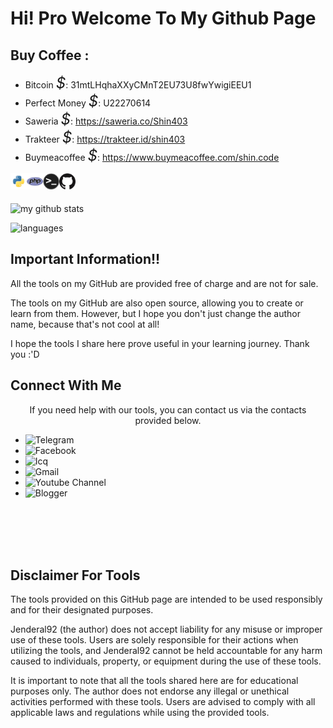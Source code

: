 
<h1>Hi! Pro Welcome To My Github Page</h1>
  <!-- To Buy Coffee -->
  <h2>Buy Coffee :</h2>
  <ul>
    <li>Bitcoin <i style="font-size:24px">$</i>: 31mtLHqhaXXyCMnT2EU73U8fwYwigiEEU1</li>
    <li>Perfect Money <i style="font-size:24px">$</i>: U22270614</li>
    <li>Saweria <i style="font-size:24px">$</i>: <a href="https://saweria.co/Shin403" target="_blank">https://saweria.co/Shin403</a></li>
    <li>Trakteer <i style="font-size:24px">$</i>: <a href="https://trakteer.id/shin403" target="_blank">https://trakteer.id/shin403</a></li>
    <li>Buymeacoffee <i style="font-size:24px">$</i>: <a href="https://www.buymeacoffee.com/shin.code" target="_blank">https://www.buymeacoffee.com/shin.code</a></li>
    
  </ul>

  <!-- - -->
  <p align="left">
    <img align="left" alt="Python" width="26px" src="https://raw.githubusercontent.com/github/explore/80688e429a7d4ef2fca1e82350fe8e3517d3494d/topics/python/python.png" />
    <img align="left" alt="Php" width="26px" src="https://raw.githubusercontent.com/github/explore/80688e429a7d4ef2fca1e82350fe8e3517d3494d/topics/php/php.png" />
    <img align="left" alt="Terminal" width="26px" src="https://raw.githubusercontent.com/github/explore/80688e429a7d4ef2fca1e82350fe8e3517d3494d/topics/terminal/terminal.png" />
    <img align="left" alt="GitHub" width="26px" src="https://raw.githubusercontent.com/github/explore/78df643247d429f6cc873026c0622819ad797942/topics/github/github.png" />
  </p>
  <br><br>
  <!-- status codes -->
<p align="left">
    <img src="https://github-readme-stats.vercel.app/api/top-langs/?username=Jenderal92&layout=compact" alt="my github stats" height="165">
</p>
<p align="left">
<img src="https://github-readme-stats.vercel.app/api?username=Jenderal92&hide=css,tsql,blade,%20jupyter+notebook&langs_count=10&theme=radical&layout=compact" alt="languages" height="165">
  </p>
<!-- Important Information!! -->
<h2>Important Information!!</h2>
<p>
  All the tools on my GitHub are provided free of charge and are not for sale.
</p>
<p>
  The tools on my GitHub are also open source, allowing you to create or learn from them. However, but I hope you don't just change the author name, because that's not cool at all!
</p>
<p>
  I hope the tools I share here prove useful in your learning journey. Thank you :'D
</p>
 
  <!-- Connect With Me-->
  <h2>Connect With Me</h2>
  <p align="center">If you need help with our tools, you can contact us via the contacts provided below.</p>
  <ul>
<li><a href="https://t.me/Shin_code" rel="nofollow"><img align="left" alt="Telegram" src="https://camo.githubusercontent.com/afaa74bcd8ebafeffb8c818bfa55e4b4923498b32ccbb1189fcc170fd43b490c/68747470733a2f2f696d672e736869656c64732e696f2f62616467652f54656c656772616d2d3243413545303f7374796c653d666f722d7468652d6261646765266c6f676f3d74656c656772616d266c6f676f436f6c6f723d7768697465" data-canonical-src="https://img.shields.io/badge/Telegram-2CA5E0?style=for-the-badge&amp;logo=telegram&amp;logoColor=white" style="max-width: 100%;"></a></li>
<li><a href="https://facebook.com/Shin403" rel="nofollow"><img align="left" alt="Facebook" src="https://camo.githubusercontent.com/2d1ffa69dd491ebeca01b2098cf8233dd09950ff5895abccd5b455ca442abc59/68747470733a2f2f696d672e736869656c64732e696f2f62616467652f46616365626f6f6b2d3138373746323f7374796c653d666f722d7468652d6261646765266c6f676f3d66616365626f6f6b266c6f676f436f6c6f723d7768697465" data-canonical-src="https://img.shields.io/badge/Facebook-1877F2?style=for-the-badge&logo=facebook&logoColor=white" style="max-width: 100%;"></a></li>
<li><a href="https://icq.im/Shin403" rel="nofollow"><img align="left" alt="Icq" src="https://camo.githubusercontent.com/35d92f4cf68f302d0e3080504ab024b3aef095bb908072c9bd81dd9509b1dc44/68747470733a2f2f696d672e736869656c64732e696f2f62616467652f6963715f6e65772d626c61636b3f7374796c653d666f722d7468652d6261646765266c6f676f3d696371266c6f676f6c436f6c6f723d343246343235" data-canonical-src="https://img.shields.io/badge/icq_new-black?style=for-the-badge&logo=icq&logolColor=42F425" style="max-width: 100%;"></a></li>
<li><a href="mailto:shindaytoday@gmail.com" rel="nofollow"><img align="left" alt="Gmail" src="https://camo.githubusercontent.com/571384769c09e0c66b45e39b5be70f68f552db3e2b2311bc2064f0d4a9f5983b/68747470733a2f2f696d672e736869656c64732e696f2f62616467652f476d61696c2d4431343833363f7374796c653d666f722d7468652d6261646765266c6f676f3d676d61696c266c6f676f436f6c6f723d7768697465" data-canonical-src="https://img.shields.io/badge/Gmail-D14836?style=for-the-badge&logo=gmail&logoColor=white" style="max-width: 100%;"></a></li>
<li><a href="https://m.youtube.com/channel/UCKf6FCKYuFUeG5D_SiAsQiQ/" rel="nofollow"><img align="left" alt="Youtube Channel" src="https://camo.githubusercontent.com/d79c5549652f9c7690992eb49571d216a70a480681561cbd93bfbfc77c491e54/68747470733a2f2f696d672e736869656c64732e696f2f62616467652f596f75547562652d4646303030303f7374796c653d666f722d7468652d6261646765266c6f676f3d796f7574756265266c6f676f436f6c6f723d7768697465" data-canonical-src="https://img.shields.io/badge/YouTube-FF0000?style=for-the-badge&amp;logo=youtube&amp;logoColor=white" style="max-width: 100%;"></a></li>
<li><a href="https://www.blog-gan.org/" rel="nofollow"><img align="left" alt="Blogger" src="https://camo.githubusercontent.com/5eac8cae27148e0506aec25ff48529ad88e52c263140b6e69cec5f99ee0d1c50/68747470733a2f2f696d672e736869656c64732e696f2f62616467652f426c6f676765722d4646353732323f7374796c653d666f722d7468652d6261646765266c6f676f3d626c6f67676572266c6f676f436f6c6f723d7768697465" data-canonical-src="https://img.shields.io/badge/Blogger-FF5722?style=for-the-badge&logo=blogger&logoColor=white" style="max-width: 100%;"></a></li>
</ul>

  <br><br><br><br>

  <!-- Disclaimer For Tools-->
<h2>Disclaimer For Tools</h2>
<p>
  The tools provided on this GitHub page are intended to be used responsibly and for their designated purposes.
</p>
<p>
  Jenderal92 (the author) does not accept liability for any misuse or improper use of these tools. Users are solely responsible for their actions when utilizing the tools, and Jenderal92 cannot be held accountable for any harm caused to individuals, property, or equipment during the use of these tools.
</p>
<p>
  It is important to note that all the tools shared here are for educational purposes only. The author does not endorse any illegal or unethical activities performed with these tools. Users are advised to comply with all applicable laws and regulations while using the provided tools.
</p>
